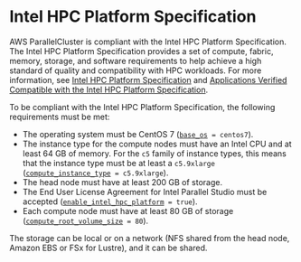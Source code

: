 # Intel HPC Platform Specification<a name="intel-hpc-platform-specification"></a>

AWS ParallelCluster is compliant with the Intel HPC Platform Specification\. The Intel HPC Platform Specification provides a set of compute, fabric, memory, storage, and software requirements to help achieve a high standard of quality and compatibility with HPC workloads\. For more information, see [Intel HPC Platform Specification](https://www.intel.com/content/www/us/en/high-performance-computing/hpc-platform-specification.html) and [Applications Verified Compatible with the Intel HPC Platform Specification](https://www.intel.com/content/www/us/en/high-performance-computing/hpc-application-catalog.html)\.

To be compliant with the Intel HPC Platform Specification, the following requirements must be met:
+ The operating system must be CentOS 7 \([`base_os`](cluster-definition.md#base-os)` = centos7`\)\.
+ The instance type for the compute nodes must have an Intel CPU and at least 64 GB of memory\. For the `c5` family of instance types, this means that the instance type must be at least a `c5.9xlarge` \([`compute_instance_type`](cluster-definition.md#compute-instance-type)` = c5.9xlarge`\)\.
+ The head node must have at least 200 GB of storage\.
+ The End User License Agreement for Intel Parallel Studio must be accepted \([`enable_intel_hpc_platform`](cluster-definition.md#enable-intel-hpc-platform)` = true`\)\.
+ Each compute node must have at least 80 GB of storage \([`compute_root_volume_size`](cluster-definition.md#compute-root-volume-size)` = 80`\)\.

The storage can be local or on a network \(NFS shared from the head node, Amazon EBS or FSx for Lustre\), and it can be shared\.